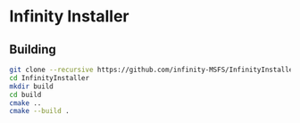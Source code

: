 # Infinity Installer

## Building

```bash
git clone --recursive https://github.com/infinity-MSFS/InfinityInstaller.git
cd InfinityInstaller
mkdir build
cd build
cmake ..
cmake --build .
```
